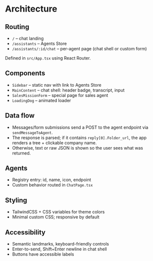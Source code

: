 # Architecture

## Routing
- `/` – chat landing
- `/assistants` – Agents Store
- `/assistants/:id/chat` – per-agent page (chat shell or custom form)

Defined in `src/App.tsx` using React Router.

## Components
- `Sidebar` – static nav with link to Agents Store
- `MainContent` – chat shell: header badge, transcript, input
- `SalesMissionForm` – special page for sales agent
- `LoadingDog` – animated loader

## Data flow
- Messages/form submissions send a POST to the agent endpoint via `sendMessageToAgent`.
- The response is parsed; if it contains `reply[0].Folder_url`, the app renders a tree + clickable company name.
- Otherwise, text or raw JSON is shown so the user sees what was returned.

## Agents
- Registry entry: id, name, icon, endpoint
- Custom behavior routed in `ChatPage.tsx`

## Styling
- TailwindCSS + CSS variables for theme colors
- Minimal custom CSS; responsive by default

## Accessibility
- Semantic landmarks, keyboard-friendly controls
- Enter-to-send, Shift+Enter newline in chat shell
- Buttons have accessible labels
